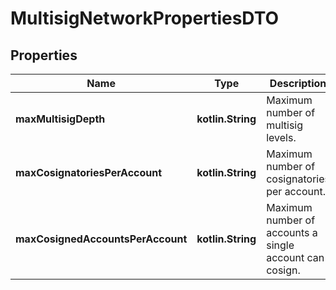 
# MultisigNetworkPropertiesDTO

## Properties
Name | Type | Description | Notes
------------ | ------------- | ------------- | -------------
**maxMultisigDepth** | **kotlin.String** | Maximum number of multisig levels. |  [optional]
**maxCosignatoriesPerAccount** | **kotlin.String** | Maximum number of cosignatories per account. |  [optional]
**maxCosignedAccountsPerAccount** | **kotlin.String** | Maximum number of accounts a single account can cosign. |  [optional]



